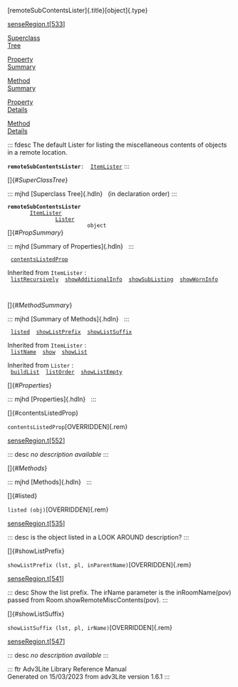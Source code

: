 [remoteSubContentsLister]{.title}[object]{.type}

[senseRegion.t](../file/senseRegion.t.html)\[[533](../source/senseRegion.t.html#533)\]

[Superclass\
Tree](#_SuperClassTree_)

[Property\
Summary](#_PropSummary_)

[Method\
Summary](#_MethodSummary_)

[Property\
Details](#_Properties_)

[Method\
Details](#_Methods_)

::: fdesc
The default Lister for listing the miscellaneous contents of objects in
a remote location.

**`remoteSubContentsLister`**` :   `[`ItemLister`](../object/ItemLister.html)
:::

[]{#_SuperClassTree_}

::: mjhd
[Superclass Tree]{.hdln}   (in declaration order)
:::

**`remoteSubContentsLister`**\
`         `[`ItemLister`](../object/ItemLister.html)\
`                 `[`Lister`](../object/Lister.html)\
`                         object`\
[]{#_PropSummary_}

::: mjhd
[Summary of Properties]{.hdln}  
:::

` `[`contentsListedProp`](#contentsListedProp)`  `

Inherited from `ItemLister` :\
` `[`listRecursively`](../object/ItemLister.html#listRecursively)`  `[`showAdditionalInfo`](../object/ItemLister.html#showAdditionalInfo)`  `[`showSubListing`](../object/ItemLister.html#showSubListing)`  `[`showWornInfo`](../object/ItemLister.html#showWornInfo)`  `

` `

[]{#_MethodSummary_}

::: mjhd
[Summary of Methods]{.hdln}  
:::

` `[`listed`](#listed)`  `[`showListPrefix`](#showListPrefix)`  `[`showListSuffix`](#showListSuffix)`  `

Inherited from `ItemLister` :\
` `[`listName`](../object/ItemLister.html#listName)`  `[`show`](../object/ItemLister.html#show)`  `[`showList`](../object/ItemLister.html#showList)`  `

Inherited from `Lister` :\
` `[`buildList`](../object/Lister.html#buildList)`  `[`listOrder`](../object/Lister.html#listOrder)`  `[`showListEmpty`](../object/Lister.html#showListEmpty)`  `

[]{#_Properties_}

::: mjhd
[Properties]{.hdln}  
:::

[]{#contentsListedProp}

`contentsListedProp`[OVERRIDDEN]{.rem}

[senseRegion.t](../file/senseRegion.t.html)\[[552](../source/senseRegion.t.html#552)\]

::: desc
*no description available*
:::

[]{#_Methods_}

::: mjhd
[Methods]{.hdln}  
:::

[]{#listed}

`listed (obj)`[OVERRIDDEN]{.rem}

[senseRegion.t](../file/senseRegion.t.html)\[[535](../source/senseRegion.t.html#535)\]

::: desc
is the object listed in a LOOK AROUND description?
:::

[]{#showListPrefix}

`showListPrefix (lst, pl, inParentName)`[OVERRIDDEN]{.rem}

[senseRegion.t](../file/senseRegion.t.html)\[[541](../source/senseRegion.t.html#541)\]

::: desc
Show the list prefix. The irName parameter is the inRoomName(pov) passed
from Room.showRemoteMiscContents(pov).
:::

[]{#showListSuffix}

`showListSuffix (lst, pl, irName)`[OVERRIDDEN]{.rem}

[senseRegion.t](../file/senseRegion.t.html)\[[547](../source/senseRegion.t.html#547)\]

::: desc
*no description available*
:::

::: ftr
Adv3Lite Library Reference Manual\
Generated on 15/03/2023 from adv3Lite version 1.6.1
:::
